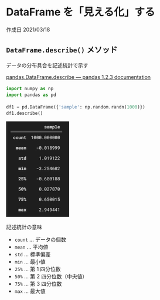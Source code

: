 # DataFrame を「見える化」する

作成日 2021/03/18

## `DataFrame.describe()` メソッド

データの分布具合を記述統計で示す

[pandas\.DataFrame\.describe — pandas 1\.2\.3 documentation](https://pandas.pydata.org/docs/reference/api/pandas.DataFrame.describe.html)

```python
import numpy as np
import pandas as pd

df1 = pd.DataFrame({'sample': np.random.randn(1000)})
df1.describe()
```

![記述統計](images/describe.jpg)

記述統計の意味

- `count` ... データの個数
- `mean` ... 平均値
- `std` ... 標準偏差
- `min` ... 最小値
- `25%` ... 第 1 四分位数
- `50%` ... 第 2 四分位数（中央値）
- `75%` ... 第 3 四分位数
- `max` ... 最大値
